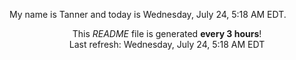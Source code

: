 My name is Tanner and today is Wednesday, July 24, 5:18 AM EDT.

<p align="center">This <i>README</i> file is generated <b>every 3 hours</b>!</br>Last refresh: Wednesday, July 24, 5:18 AM EDT<br /></p>
